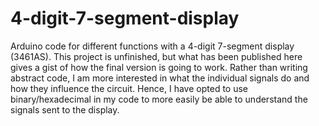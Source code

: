 # 4-digit-7-segment-display
Arduino code for different functions with a 4-digit 7-segment display (3461AS).
This project is unfinished, but what has been published here gives a gist of how the final version is going to work.
Rather than writing abstract code, I am more interested in what the individual signals do and how they influence the circuit. Hence, I have opted to use binary/hexadecimal in my code to more easily be able to understand the signals sent to the display.
